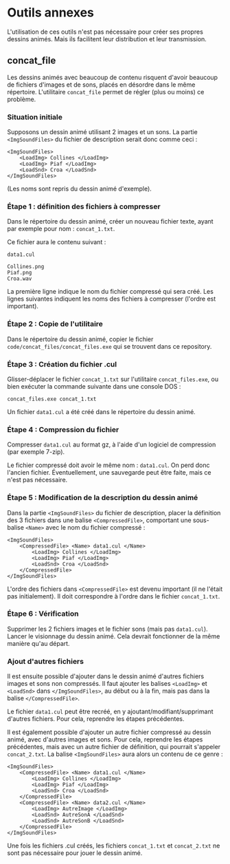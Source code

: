 # Outils annexes

L'utilisation de ces outils n'est pas nécessaire pour créer ses propres dessins animés. Mais ils facilitent leur distribution et leur transmission.


## concat_file

Les dessins animés avec beaucoup de contenu risquent d'avoir beaucoup de fichiers d'images et de sons, placés en désordre dans le même répertoire. L'utilitaire `concat_file` permet de régler (plus ou moins) ce problème.

### Situation initiale

Supposons un dessin animé utilisant 2 images et un sons. La partie `<ImgSoundFiles>` du fichier de description serait donc comme ceci :

    <ImgSoundFiles>
        <LoadImg> Collines </LoadImg>
        <LoadImg> Piaf </LoadImg>
        <LoadSnd> Croa </LoadSnd>
    </ImgSoundFiles>

(Les noms sont repris du dessin animé d'exemple).

### Étape 1 : définition des fichiers à compresser

Dans le répertoire du dessin animé, créer un nouveau fichier texte, ayant par exemple pour nom : `concat_1.txt`.

Ce fichier aura le contenu suivant :

    data1.cul

    Collines.png
    Piaf.png
    Croa.wav

La première ligne indique le nom du fichier compressé qui sera créé. Les lignes suivantes indiquent les noms des fichiers à compresser (l'ordre est important).

### Étape 2 : Copie de l'utilitaire

Dans le répertoire du dessin animé, copier le fichier `code/concat_files/concat_files.exe` qui se trouvent dans ce repository.

### Étape 3 : Création du fichier .cul

Glisser-déplacer le fichier `concat_1.txt` sur l'utilitaire `concat_files.exe`, ou bien exécuter la commande suivante dans une console DOS :

    concat_files.exe concat_1.txt

Un fichier `data1.cul` a été créé dans le répertoire du dessin animé.

### Étape 4 : Compression du fichier

Compresser `data1.cul` au format gz, à l'aide d'un logiciel de compression (par exemple 7-zip).

Le fichier compressé doit avoir le même nom : `data1.cul`. On perd donc l'ancien fichier. Éventuellement, une sauvegarde peut être faite, mais ce n'est pas nécessaire.

### Étape 5 : Modification de la description du dessin animé

Dans la partie `<ImgSoundFiles>` du fichier de description, placer la définition des 3 fichiers dans une balise `<CompressedFile>`, comportant une sous-balise `<Name>` avec le nom du fichier compressé :

    <ImgSoundFiles>
        <CompressedFile> <Name> data1.cul </Name>
            <LoadImg> Collines </LoadImg>
            <LoadImg> Piaf </LoadImg>
            <LoadSnd> Croa </LoadSnd>
        </CompressedFile>
    </ImgSoundFiles>

L'ordre des fichiers dans `<CompressedFile>` est devenu important (il ne l'était pas initialement). Il doit correspondre à l'ordre dans le fichier `concat_1.txt`.

### Étape 6 : Vérification

Supprimer les 2 fichiers images et le fichier sons (mais pas `data1.cul`). Lancer le visionnage du dessin animé. Cela devrait fonctionner de la même manière qu'au départ.

### Ajout d'autres fichiers

Il est ensuite possible d'ajouter dans le dessin animé d'autres fichiers images et sons non compressés. Il faut ajouter les balises `<LoadImg>` et `<LoadSnd>` dans `</ImgSoundFiles>`, au début ou à la fin, mais pas dans la balise `</CompressedFile>`.

Le fichier `data1.cul` peut être recréé, en y ajoutant/modifiant/supprimant d'autres fichiers. Pour cela, reprendre les étapes précédentes.

Il est également possible d'ajouter un autre fichier compressé au dessin animé, avec d'autres images et sons. Pour cela, reprendre les étapes précédentes, mais avec un autre fichier de définition, qui pourrait s'appeler `concat_2.txt`. La balise `<ImgSoundFiles>` aura alors un contenu de ce genre :

    <ImgSoundFiles>
        <CompressedFile> <Name> data1.cul </Name>
            <LoadImg> Collines </LoadImg>
            <LoadImg> Piaf </LoadImg>
            <LoadSnd> Croa </LoadSnd>
        </CompressedFile>
        <CompressedFile> <Name> data2.cul </Name>
            <LoadImg> AutreImage </LoadImg>
            <LoadSnd> AutreSonA </LoadSnd>
            <LoadSnd> AutreSonB </LoadSnd>
        </CompressedFile>
    </ImgSoundFiles>

Une fois les fichiers .cul créés, les fichiers `concat_1.txt` et `concat_2.txt` ne sont pas nécessaire pour jouer le dessin animé.

